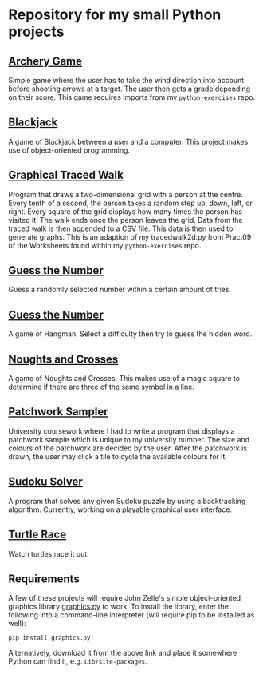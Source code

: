Repository for my small Python projects
===
[Archery Game](https://github.com/Dagonite/python-projects/tree/main/Archery%20Game)
---
Simple game where the user has to take the wind direction into account before shooting arrows at a target. The user then gets a grade depending on their score. This game requires imports from my `python-exercises` repo.

[Blackjack](https://github.com/Dagonite/python-projects/tree/main/Blackjack)
---
A game of Blackjack between a user and a computer. This project makes use of object-oriented programming.

[Graphical Traced Walk](https://github.com/Dagonite/python-projects/tree/main/Graphical%20Traced%20Walk)
---
Program that draws a two-dimensional grid with a person at the centre. Every tenth of a second, the person takes a random step up, down, left, or right. Every square of the grid displays how many times the person has visited it. The walk ends once the person leaves the grid. Data from the traced walk is then appended to a CSV file. This data is then used to generate graphs. This is an adaption of my tracedwalk2d.py from Pract09 of the Worksheets found within my `python-exercises` repo.

[Guess the Number](https://github.com/Dagonite/python-projects/tree/main/Guess%20the%20Number)
---
Guess a randomly selected number within a certain amount of tries.

[Guess the Number](https://github.com/Dagonite/python-projects/tree/main/Hangman)
---
A game of Hangman. Select a difficulty then try to guess the hidden word.

[Noughts and Crosses](https://github.com/Dagonite/python-projects/tree/main/Noughts%20and%20Crosses)
---
A game of Noughts and Crosses. This makes use of a magic square to determine if there are three of the same symbol in a line.

[Patchwork Sampler](https://github.com/Dagonite/python-projects/tree/main/Patchwork%20Sampler)
---
University coursework where I had to write a program that displays a patchwork sample which is unique to my university number. The size and colours of the patchwork are decided by the user. After the patchwork is drawn, the user may click a tile to cycle the available colours for it.

[Sudoku Solver](https://github.com/Dagonite/python-projects/tree/main/Sudoku%20Solver)
---
A program that solves any given Sudoku puzzle by using a backtracking algorithm. Currently, working on a playable graphical user interface.

[Turtle Race](https://github.com/Dagonite/python-projects/tree/main/Turtle%20Race)
---
Watch turtles race it out.

Requirements
---
A few of these projects will require John Zelle's simple object-oriented graphics library [graphics.py](https://mcsp.wartburg.edu/zelle/python/graphics.py) to work. To install the library, enter the following into a command-line interpreter (will require pip to be installed as well):

```
pip install graphics.py
```

Alternatively, download it from the above link and place it somewhere Python can find it, e.g. `Lib/site-packages`.
